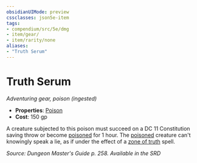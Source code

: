 ```yaml
---
obsidianUIMode: preview
cssclasses: json5e-item
tags:
- compendium/src/5e/dmg
- item/gear/
- item/rarity/none
aliases: 
- "Truth Serum"
---
```

# Truth Serum
*Adventuring gear, poison (ingested)*  

- **Properties**: [Poison](Mechanics/Rules/item-properties.md#Poison)
- **Cost**: 150 gp

A creature subjected to this poison must succeed on a DC 11 Constitution saving throw or become [poisoned](Mechanics/Rules/conditions.md#Poisoned) for 1 hour. The [poisoned](Mechanics/Rules/conditions.md#Poisoned) creature can't knowingly speak a lie, as if under the effect of a [zone of truth](Mechanics/spells/zone-of-truth.md) spell.

*Source: Dungeon Master's Guide p. 258. Available in the <span title='Systems Reference Document (5.1)'>SRD</span>*